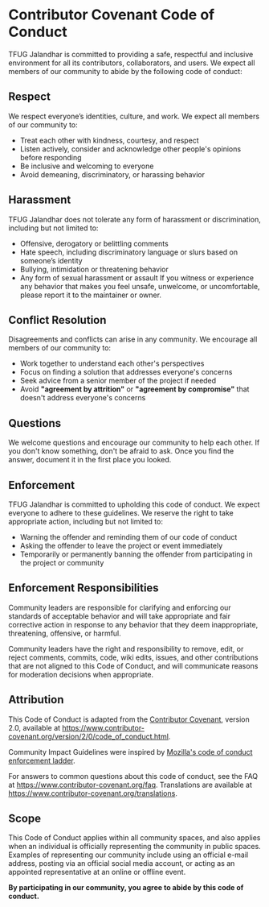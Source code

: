# Contributor Covenant Code of Conduct

TFUG Jalandhar is committed to providing a safe, respectful and inclusive environment for all its contributors, collaborators, and users. We expect all members of our community to abide by the following code of conduct:

## Respect

We respect everyone’s identities, culture, and work. We expect all members of our community to:

- Treat each other with kindness, courtesy, and respect
- Listen actively, consider and acknowledge other people's opinions before responding
- Be inclusive and welcoming to everyone
- Avoid demeaning, discriminatory, or harassing behavior

## Harassment

TFUG Jalandhar does not tolerate any form of harassment or discrimination, including but not limited to:

- Offensive, derogatory or belittling comments
- Hate speech, including discriminatory language or slurs based on someone’s identity
- Bullying, intimidation or threatening behavior
- Any form of sexual harassment or assault
  If you witness or experience any behavior that makes you feel unsafe, unwelcome, or uncomfortable, please report it to the maintainer or owner.

## Conflict Resolution

Disagreements and conflicts can arise in any community. We encourage all members of our community to:

- Work together to understand each other's perspectives
- Focus on finding a solution that addresses everyone's concerns
- Seek advice from a senior member of the project if needed
- Avoid **"agreement by attrition"** or **"agreement by compromise"** that doesn't address everyone's concerns

## Questions

We welcome questions and encourage our community to help each other. If you don't know something, don't be afraid to ask. Once you find the answer, document it in the first place you looked.

## Enforcement

TFUG Jalandhar is committed to upholding this code of conduct. We expect everyone to adhere to these guidelines. We reserve the right to take appropriate action, including but not limited to:

- Warning the offender and reminding them of our code of conduct
- Asking the offender to leave the project or event immediately
- Temporarily or permanently banning the offender from participating in the project or community

## Enforcement Responsibilities

Community leaders are responsible for clarifying and enforcing our standards of
acceptable behavior and will take appropriate and fair corrective action in
response to any behavior that they deem inappropriate, threatening, offensive,
or harmful.

Community leaders have the right and responsibility to remove, edit, or reject
comments, commits, code, wiki edits, issues, and other contributions that are
not aligned to this Code of Conduct, and will communicate reasons for moderation
decisions when appropriate.

## Attribution

This Code of Conduct is adapted from the [Contributor Covenant][homepage],
version 2.0, available at
https://www.contributor-covenant.org/version/2/0/code_of_conduct.html.

Community Impact Guidelines were inspired by [Mozilla's code of conduct
enforcement ladder](https://github.com/mozilla/diversity).

[homepage]: https://www.contributor-covenant.org

For answers to common questions about this code of conduct, see the FAQ at
https://www.contributor-covenant.org/faq. Translations are available at
https://www.contributor-covenant.org/translations.

## Scope

This Code of Conduct applies within all community spaces, and also applies when
an individual is officially representing the community in public spaces.
Examples of representing our community include using an official e-mail address,
posting via an official social media account, or acting as an appointed
representative at an online or offline event.

**By participating in our community, you agree to abide by this code of conduct.**
